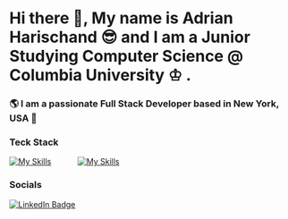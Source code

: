 # Hi there 👋, My name is Adrian Harischand 😎 and I am a Junior Studying Computer Science @ Columbia University ♔ .
### 🌎 I am a passionate Full Stack Developer based in New York, USA 📍
### Teck Stack
[![My Skills](https://skillicons.dev/icons?i=html,css,js,python,java)](https://skillicons.dev) &nbsp;&nbsp;&nbsp;&nbsp;&nbsp;&nbsp;&nbsp;&nbsp;&nbsp;&nbsp; [![My Skills](https://skillicons.dev/icons?i=bootstrap,react,express,flask)](https://skillicons.dev)

### Socials

<div id="badges">
  <a href="https://www.linkedin.com/in/adrianharischand/">
    <img src="https://img.shields.io/badge/LinkedIn-blue?style=for-the-badge&logo=linkedin&logoColor=white" alt="LinkedIn Badge"/>
  </a>
</div>
